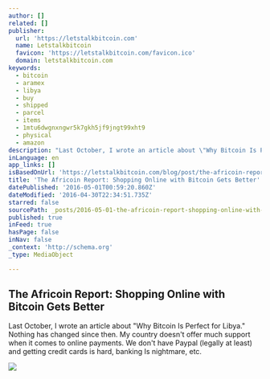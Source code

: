 ```yaml
---
author: []
related: []
publisher:
  url: 'https://letstalkbitcoin.com'
  name: Letstalkbitcoin
  favicon: 'https://letstalkbitcoin.com/favicon.ico'
  domain: letstalkbitcoin.com
keywords:
  - bitcoin
  - aramex
  - libya
  - buy
  - shipped
  - parcel
  - items
  - 1mtu6dwgnxngwr5k7gkh5jf9jngt99xht9
  - physical
  - amazon
description: "Last October, I wrote an article about \"Why Bitcoin Is Perfect for Libya.\" Nothing has changed since then. My country doesn't offer much support when it comes to online payments. We don't have Paypal (legally at least) and getting credit cards is hard, banking Is nightmare, etc."
inLanguage: en
app_links: []
isBasedOnUrl: 'https://letstalkbitcoin.com/blog/post/the-africoin-report-shopping-online-with-bitcoin-gets-better'
title: 'The Africoin Report: Shopping Online with Bitcoin Gets Better'
datePublished: '2016-05-01T00:59:20.860Z'
dateModified: '2016-04-30T22:34:51.735Z'
starred: false
sourcePath: _posts/2016-05-01-the-africoin-report-shopping-online-with-bitcoin-gets-bette.md
published: true
inFeed: true
hasPage: false
inNav: false
_context: 'http://schema.org'
_type: MediaObject

---
```

<article style=""><h1>The Africoin Report: Shopping Online with Bitcoin Gets Better</h1><p>Last October, I wrote an article about "Why Bitcoin Is Perfect for Libya." Nothing has changed since then. My country doesn't offer much support when it comes to online payments. We don't have Paypal (legally at least) and getting credit cards is hard, banking Is nightmare, etc.</p><img src="http://i.imgur.com/knlNmMS.jpg" /></article>